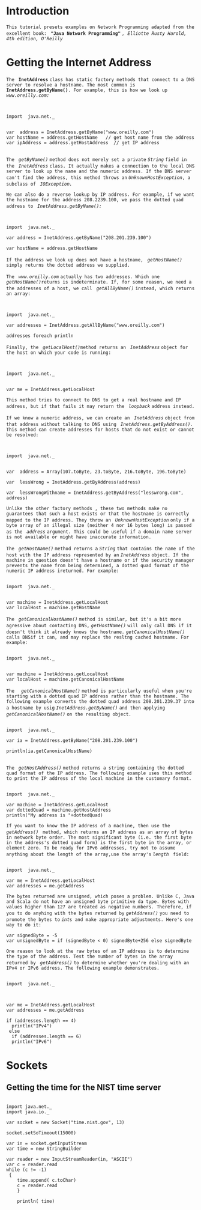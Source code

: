 # Introduction #

`This tutorial presets examples on Network Programming adapted from the excellent book: ` **`"Java Network Programming"`** _`, Elliotte Rusty Harold, 4th edition, O'Reilly`_


# Getting the Internet Address #

`The ` **`InetAddress`** ` class has static factory methods that connect to a DNS server to resolve a hostname. The most common is ` **`InetAddress.getByName()`**`. For example, this is how we look up ` _`www.oreilly.com:`_

```


import  java.net._


var  address = InetAddress.getByName("www.oreilly.com")
var hostName = address.getHostName   // get host name from the address
var ipAddress = address.getHostAddress  // get IP address


```

`The ` _`getByName()`_ `method does not merely set a private` _`String`_ `field in the ` _`InetAddress`_ `class. It actually makes a connection to the local DNS server to look up the name and the numeric address. If the DNS server can't find the address, this method throws an` _`UnknownHostException`_`, a subclass of ` _`IOException.`_

`We can also do a reverse lookup by IP address. For example, if we want the hostname for the address 208.2239.100, we pass the dotted quad address to ` _`InetAddress.getByName(): `_

```


import  java.net._

var address = InetAddress.getByName("208.201.239.100")

var hostName = address.getHostName

```

`If the address we look up does not have a hostname, ` _`getHostName()`_ ` simply returns the dotted address we supplied. `


`The ` _`www.oreilly.com`_ ` actually has two addresses. Which one ` _`getHostName()`_`returns is indeterminate. If, for some reason, we need a the addresses of a host, we call ` _`getAllByName()`_ ` instead, which returns an array: `

```


import  java.net._

var addresses = InetAddress.getAllByName("www.oreilly.com")

addresses foreach println

```



`Finally, the ` _`getLocalHost()`_`method returns an ` _`InetAddress`_ `object for the host on which your code is running: `

```


import  java.net._


var me = InetAddress.getLocalHost

```

`This method tries to connect to DNS to get a real hostname and IP address, but if that fails it may return the ` _`loopback`_ `address instead.`

`If we know a numeric address, we can create an ` _`InetAddress`_ `object from that address without talking to DNS using ` _`InetAddress.getByAddress().`_ `This method can create addresses for hosts that do not exist or cannot be resolved: `

```


import  java.net._


var  address = Array(107.toByte, 23.toByte, 216.toByte, 196.toByte)

var  lessWrong = InetAddress.getByAddress(address)
 
var  lessWrongWithname = InetAddress.getByAddress("lesswrong.com", address)

```

`Unlike the other factory methods , these two methods make no guarantees that such a host exists or that the hostname is correctly mapped to the IP address. They throw an ` _`UnknownHostException`_ `only if a byte array of an illegal size (neither 4 nor 16 bytes long) is passed as the ` _`address`_ ` argument. This could be useful if a domain name server is not available or might have inaccurate information. `


`The ` _`getHostName()`_ ` method returns a ` _`String`_ ` that contains the name of the host with the IP address represented by an ` _`InetAddress`_ ` object. If the machine in question doesn't have a hostname or if the security manager prevents the name from being determined, a dotted quad format of the numeric IP address ireturned. For example: `

```

import  java.net._


var machine = InetAddress.getLocalHost
var localHost = machine.getHostName

```

`The ` _`getCanonicalHostName()`_ ` method is similar, but it's a bit more agressive about contacting DNS, ` _`getHostName()`_ ` will only call DNS if it doesn't think it already knows the hostname. ` _`getCanonicalHostName()`_ ` calls DNSif it can, and may replace the resltng cached hostname. For example:`

```

import  java.net._


var machine = InetAddress.getLocalHost
var localHost = machine.getCanonicalHostName
```

`The ` _` getCanonicalHostName()`_ ` method is particularly useful when you're starting with a dotted quad IP address rather than the hostname. The following example converts the dotted quad address 208.201.239.37 into a hostname by usig ` _`InetAddress.getByName()`_ ` and then applying ` _` getCanonicalHostName()`_ ` on the resulting object. `


```

import  java.net._

var ia = InetAddress.getByName("208.201.239.100")

println(ia.getCanonicalHostName)


```

`The ` _`getHostAddress()`_ ` method returns a string containing the dotted quad format of the IP address. The following example uses this method to print the IP address of the local machine in the customary format. `

```

import  java.net._

var machine = InetAddress.getLocalHost
var dottedQuad = machine.getHostAddress
println("My address is "+dottedQuad)

```

`If you want to know the IP address of a machine, then use the ` _`getAddress()`_ ` method, which returns an IP address as an array of bytes in network byte order. The most significant byte (i.e. the first byte in the address's dotted quad form) is the first byte in the array, or element zero. To be ready for IPv6 addresses, try not to assume anything about the length of the array,use the array's` _` length `_ ` field:`

```

import  java.net._

var me = InetAddress.getLocalHost
var addresses = me.getAddress
```

`The bytes returned are unsigned, which poses a problem. Unlike C, Java and Scala do not have an unsigned byte primitive da type. Bytes with values higher than 127 are treated as negative numbers. Therefore, if you to do anyhing with the bytes returned by` _`getAddress()`_ ` you need to promote the bytes to ` _`int`_`s and make appropriate adjustments. Here's one way to do it:`

```
var signedByte = -5
var unsignedByte = if (signedByte < 0) signedByte+256 else signedByte
```

`One reason to look at the raw bytes of an IP address is to determine the type of the address. Test the number of bytes in the array returned by ` _`getAddress()`_ ` to determine whether you're dealing with an IPv4 or IPv6 address. The following example demonstrates. `

```

import  java.net._



var me = InetAddress.getLocalHost
var addresses = me.getAddress

if (addresses.length == 4) 
  println("IPv4")
 else 
  if (addresses.length == 6)
  println("IPv6")

```

# Sockets #

## Getting the time for the NIST time server ##

```

import java.net._
import java.io._

var socket = new Socket("time.nist.gov", 13)

socket.setSoTimeout(15000)

var in = socket.getInputStream
var time = new StringBuilder

var reader = new InputStreamReader(in, "ASCII")
var c = reader.read
while (c != -1) 
 {
    time.append( c.toChar)
    c = reader.read
    }
    
    println( time)
     
```